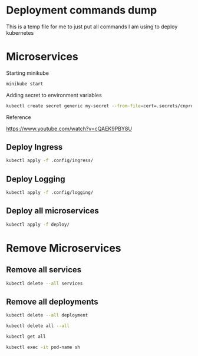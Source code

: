# Deployment commands dump

This is a temp file for me to just put all commands I am using to deploy kubernetes

# Microservices

Starting minikube

```bash
minikube start
```

Adding secret to environment variables

```bash
kubectl create secret generic my-secret --from-file=cert=.secrets/cnproject-381016-3aa6da06c093.json
```

Reference

https://www.youtube.com/watch?v=cQAEK9PBY8U

## Deploy Ingress

```bash
kubectl apply -f .config/ingress/
```

## Deploy Logging

```bash
kubectl apply -f .config/logging/
```

## Deploy all microservices

```bash
kubectl apply -f deploy/
```

# Remove Microservices

## Remove all services

```bash
kubectl delete --all services
```

## Remove all deployments

```bash
kubectl delete --all deployment
```

```bash
kubectl delete all --all
```

```bash
kubectl get all
```

```bash
kubectl exec -it pod-name sh
```